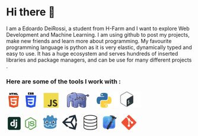 # Hi there 👋

I am a Edoardo DeiRossi, a student from H-Farm and I want to explore Web Development and Machine Learning. I am using github to post my projects, make new friends and learn more about programming. My favourite programming language is python as it is very elastic, dynamically typed and easy to use. It has a huge ecosystem and serves hundreds of inserted libraries and package managers, and can be use for many different projects .
<br>

<h3>Here are some of the tools I work with :</h3>

<html>

<img src="HTML5.png" width="40px">&nbsp;&nbsp;&nbsp;<img src="CSS3.png" width="29px">&nbsp;&nbsp;&nbsp;&nbsp;
<img src="JS.png" width="40px">&nbsp;&nbsp;&nbsp;&nbsp;&nbsp;
<img src="PHP.png" width="60px">&nbsp;&nbsp;&nbsp;&nbsp;
<img src="PYTHON.png" width="40px">
<img src="BASH.png" width="75px">
  
&nbsp;<img src="DJANGO.png" width="35px">&nbsp;&nbsp;
<img src="NODEJS.png" width="30px">&nbsp;&nbsp;&nbsp;
<img src="GODOT.png" width="43px">&nbsp;&nbsp;
<img src="UNITY.png" width="40px">&nbsp;&nbsp;&nbsp;
<img src="SQL.png" width="40px">&nbsp;&nbsp;
<img src="XCODE.png" width="40px">&nbsp;&nbsp;
<img src="GIT.png" width="40px">
  
</html>


<!--
**EdoardoCoding1/EdoardoCoding1** is a ✨ _special_ ✨ repository because its `README.md` (this file) appears on your GitHub profile.

Here are some ideas to get you started:

- 🔭 I’m currently working on ...
- 🌱 I’m currently learning ...
- 👯 I’m looking to collaborate on ...
- 🤔 I’m looking for help with ...
- 💬 Ask me about ...
- 📫 How to reach me: ...
- 😄 Pronouns: ...
- ⚡ Fun fact: ...
-->
